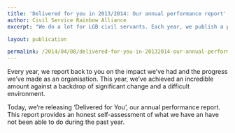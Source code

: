 ```yaml
---
title: 'Delivered for you in 2013/2014: Our annual performance report'
author: Civil Service Rainbow Alliance
excerpt: "We do a lot for LGB civil servants. Each year, we publish a performance report to let you know how we're meeting our objective of making the Civil Service better for LGB people."

layout: publication

permalink: /2014/04/08/delivered-for-you-in-20132014-our-annual-performance-report/
---
```

Every year, we report back to you on the impact we’ve had and the progress we’ve made as an organisation. This year, we’ve achieved an incredible amount against a backdrop of significant change and a difficult environment.

Today, we’re releasing ‘Delivered for You’, our annual performance report. This report provides an honest self-assessment of what we have an have not been able to do during the past year.